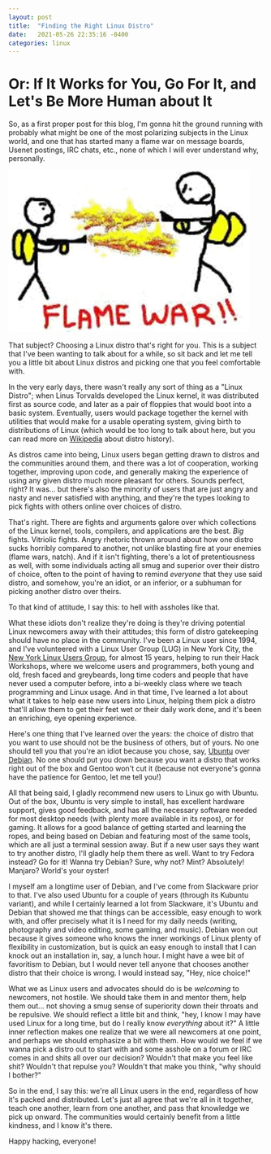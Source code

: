 ```yaml
---
layout: post
title:  "Finding the Right Linux Distro"
date:   2021-05-26 22:35:16 -0400
categories: linux
---
```


# Or: If It Works for You, Go For It, and Let's Be More Human about It

So, as a first proper post for this blog, I'm gonna hit the ground running with probably what might be one of the most polarizing subjects in the Linux world, and one that has started many a flame war on message boards, Usenet postings, IRC chats, etc., none of which I will ever understand why, personally.

![Basically this](/assets/flamewar.jpg)

That subject? Choosing a Linux distro that's right for you. This is a subject that I've been wanting to talk about for a while, so sit back and let me tell you a little bit about Linux distros and picking one that you feel comfortable with.

In the very early days, there wasn't really any sort of thing as a "Linux Distro"; when Linus Torvalds developed the Linux kernel, it was distributed first as source code, and later as a pair of floppies that would boot into a basic system. Eventually, users would package together the kernel with utilities that would make for a usable operating system, giving birth to distributions of Linux (which would be too long to talk about here, but you can read more on [Wikipedia](https://en.wikipedia.org/wiki/Linux_distribution#History) about distro history).

As distros came into being, Linux users began getting drawn to distros and the communities around them, and there was a lot of cooperation, working together, improving upon code, and generally making the experience of using any given distro much more pleasant for others. Sounds perfect, right? It was... but there's also the minority of users that are just angry and nasty and never satisfied with anything, and they're the types looking to pick fights with others online over choices of distro.

That's right. There are fights and arguments galore over which collections of the Linux kernel, tools, compilers, and applications are the best. *Big* fights. Vitriolic fights. Angry rhetoric thrown around about how one distro sucks horribly compared to another, not unlike blasting fire at your enemies (flame wars, natch). And if it isn't fighting, there's a lot of pretentiousness as well, with some individuals acting all smug and superior over their distro of choice, often to the point of having to remind *everyone* that they use said distro, and somehow, you're an idiot, or an inferior, or a subhuman for picking another distro over theirs. 

To that kind of attitude, I say this: to hell with assholes like that.

What these idiots don't realize they're doing is they're driving potential Linux newcomers away with their attitudes; this form of distro gatekeeping should have no place in the community. I've been a Linux user since 1994, and I've volunteered with a Linux User Group (LUG) in New York City, the [New York Linux Users Group](http://nylug.org/), for almost 15 years, helping to run their Hack Workshops, where we welcome users and programmers, both young and old, fresh faced and greybeards, long time coders and people that have never used a computer before, into a bi-weekly class where we teach programming and Linux usage. And in that time, I've learned a lot about what it takes to help ease new users into Linux, helping them pick a distro that'll allow them to get their feet wet or their daily work done, and it's been an enriching, eye opening experience.

Here's one thing that I've learned over the years: the choice of distro that you want to use should not be the business of others, but of yours. No one should tell you that you're an idiot because you chose, say, [Ubuntu](https://ubuntu.com/) over [Debian](https://www.debian.org/). No one should put you down because you want a distro that works right out of the box and Gentoo won't cut it (because not everyone's gonna have the patience for Gentoo, let me tell you!)

All that being said, I gladly recommend new users to Linux go with Ubuntu. Out of the box, Ubuntu is very simple to install, has excellent hardware support, gives good feedback, and has all the necessary software needed for most desktop needs (with plenty more available in its repos), or for gaming. It allows for a good balance of getting started and learning the ropes, and being based on Debian and featuring most of the same tools, which are all just a terminal session away.
But if a new user says they want to try another distro, I'll gladly help them there as well. Want to try Fedora instead? Go for it! Wanna try Debian? Sure, why not? Mint? Absolutely! Manjaro? World's your oyster!

I myself am a longtime user of Debian, and I've come from Slackware prior to that. I've also used Ubuntu for a couple of years (through its Kubuntu variant), and while I certainly learned a lot from Slackware, it's Ubuntu and Debian that showed me that things can be accessible, easy enough to work with, and offer precisely what it is I need for my daily needs (writing, photography and video editing, some gaming, and music). Debian won out because it gives someone who knows the inner workings of Linux plenty of flexibility in customization, but is quick an easy enough to install that I can knock out an installation in, say, a lunch hour. I might have a wee bit of favoritism to Debian, but I would never tell anyone that chooses another distro that their choice is wrong. I would instead say, "Hey, nice choice!"

What we as Linux users and advocates should do is be *welcoming* to newcomers, not hostile. We should take them in and mentor them, help them out... not shoving a smug sense of superiority down their throats and be repulsive. We should reflect a little bit and think, "hey, I know I may have used Linux for a long time, but do I really know *everything* about it?" A little inner reflection makes one realize that we were all newcomers at one point, and perhaps we should emphasize a bit with them. How would we feel if we wanna pick a distro out to start with and some asshole on a forum or IRC comes in and shits all over our decision? Wouldn't that make you feel like shit? Wouldn't that repulse you? Wouldn't that make you think, "why should I bother?"

So in the end, I say this: we're all Linux users in the end, regardless of how it's packed and distributed. Let's just all agree that we're all in it together, teach one another, learn from one another, and pass that knowledge we pick up onward. The communities would certainly benefit from a little kindness, and I know it's there.

Happy hacking, everyone!